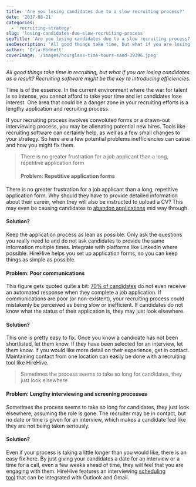 ```yaml
---
title: 'Are you losing candidates due to a slow recruiting process?'
date: '2017-08-21'
categories:
  - 'recruiting-strategy'
slug: 'losing-candidates-due-slow-recruiting-process'
seoTitle: 'Are you losing candidates due to a slow recruiting process?'
seoDescription: 'All good things take time, but what if you are losing candidates as a result? See our 3 tips for reducing inefficiencies in the recruiting process.'
author: 'Orla-Hodnett'
coverImage: '/images/hourglass-time-hours-sand-39396.jpeg'
---
```


_All good things take time in recruiting, but what if you are losing candidates as a result? Recruiting software might be the key to introducing efficiencies._

Time is of the essence. In the current environment where the war for talent is so intense, you cannot afford to take your time and let candidates lose interest. One area that could be a danger zone in your recruiting efforts is a lengthy application and recruiting process.

If your recruiting process involves convoluted forms or a drawn-out interviewing process, you may be alienating potential new hires. Tools like recruiting software can certainly help, as well as a few small changes to your strategy. So here are a few potential problems inefficiencies can cause and how you might fix them.

> There is no greater frustration for a job applicant than a long, repetitive application form
>
> #### **Problem: Repetitive application forms**

There is no greater frustration for a job applicant than a long, repetitive application form. Why should they have to provide detailed information about their career, when they will also be instructed to upload a CV? This may even be causing candidates to [abandon applications](http://www.businessnewsdaily.com/7238-online-job-application-pains.html) mid way through.

#### **Solution?**

Keep the application process as lean as possible. Only ask the questions you really need to and do not ask candidates to provide the same information multiple times. Integrate with platforms like LinkedIn where possible. HireHive helps you set up application forms, so you can keep things as simple as possible.

#### **Problem: Poor communications**

This figure gets quoted quite a bit: [70% of candidates](https://www.forbes.com/sites/meghanbiro/2013/12/08/5-tips-for-a-winning-candidate-experience/#698f2db64b50) do not even receive an automated response when they complete a job application. If communications are poor (or non-existent), your recruiting process could mistakenly be perceived as being slow or inefficient. If candidates do not know what the status of their application is, they may just look elsewhere.

#### **Solution?**

This one is pretty easy to fix. Once you know a candidate has not been shortlisted, let them know. If they have been selected for an interview, let them know. If you would like more detail on their experience, get in contact. Maintaining contact from one location can easily be done with a recruiting tool like HireHive.

> Sometimes the process seems to take so long for candidates, they just look elsewhere

#### **Problem: Lengthy interviewing and screening processes**

Sometimes the process seems to take so long for candidates, they just look elsewhere, assuming the role is gone. The recruiter may be in contact, but no date or time is given for an interview, which makes a candidate feel like they are not being taken seriously.

#### **Solution?**

Even if your process is taking a little longer than you would like, there is an easy fix here. By just giving your candidates a date for an interview or a time for a call, even a few weeks ahead of time, they will feel that you are engaging with them. HireHive features an interviewing [scheduling tool](https://hirehive.com/recruiting-features/interview-scheduling/) that can be integrated with Outlook and Gmail.

